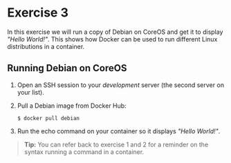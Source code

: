 # Exercise 3

In this exercise we will run a copy of Debian on CoreOS and get it to display 
_"Hello World!"_. This shows how Docker can be used to run different Linux
distributions in a container.

## Running Debian on CoreOS

1. Open an SSH session to your _development_ server (the second server on your
   list).

2. Pull a Debian image from Docker Hub:
 
   ```
   $ docker pull debian
   ```

3. Run the echo command on your container so it displays _"Hello World!"_.

> **Tip:** You can refer back to exercise 1 and 2 for a reminder on the syntax
> running a command in a container.
